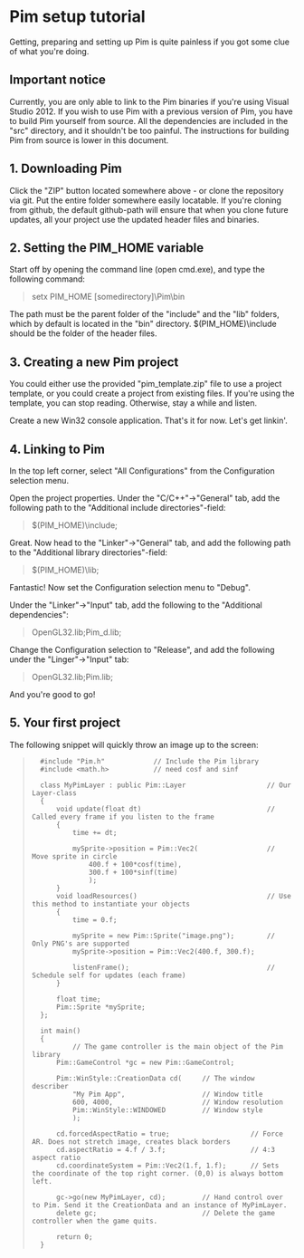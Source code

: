 Pim setup tutorial
==================

Getting, preparing and setting up Pim is quite painless if you got some clue of what you're doing.


## Important notice ##
 
Currently, you are only able to link to the Pim binaries if you're using Visual
Studio 2012. If you wish to use Pim with a previous version of Pim, you have to
build Pim yourself from source. All the dependencies are included in the "src"
directory, and it shouldn't be too painful. The instructions for building Pim
from source is lower in this document.


## 1. Downloading Pim ##

Click the "ZIP" button located somewhere above - or clone the repository via git. 
Put the entire folder somewhere easily locatable. If you're cloning from github, 
the default github-path will ensure that when you clone future updates, all your
project use the updated header files and binaries.


## 2. Setting the PIM_HOME variable ##

Start off by opening the command line (open cmd.exe), and type the following command:
>setx PIM_HOME  [somedirectory]\Pim\bin

The path must be the parent folder of the "include" and the "lib" folders, which by default
is located in the "bin" directory. $(PIM_HOME)\include should be the folder of the header files.


## 3. Creating a new Pim project ##

You could either use the provided "pim_template.zip" file to use a project template, or you
could create a project from existing files. If you're using the template, you can stop reading.
Otherwise, stay a while and listen.

Create a new Win32 console application. That's it for now. Let's get linkin'.


## 4. Linking to Pim ##

In the top left corner, select "All Configurations" from the Configuration selection menu.

Open the project properties. Under the "C/C++"->"General" tab, add the following path
to the "Additional include directories"-field:

>$(PIM_HOME)\include;

Great. Now head to the "Linker"->"General" tab, and add the following path to the
"Additional library directories"-field:

>$(PIM_HOME)\lib;

Fantastic! Now set the Configuration selection menu to "Debug". 

Under the "Linker"->"Input" tab, add the following to the "Additional
dependencies":

>OpenGL32.lib;Pim_d.lib;

Change the Configuration selection to "Release", and add the following under the 
"Linger"->"Input" tab:

>OpenGL32.lib;Pim.lib;

And you're good to go!


## 5. Your first project ##

The following snippet will quickly throw an image up to the screen:

>		#include "Pim.h"			// Include the Pim library  
>		#include <math.h>			// need cosf and sinf
>
>		class MyPimLayer : public Pim::Layer 					// Our Layer-class
>		{
>			void update(float dt)								// Called every frame if you listen to the frame
>			{
>				time += dt;
>
>				mySprite->position = Pim::Vec2( 				// Move sprite in circle
>					400.f + 100*cosf(time),
>					300.f + 100*sinf(time)
>					);
>			}
>			void loadResources()								// Use this method to instantiate your objects
>			{
>				time = 0.f;
>		
>				mySprite = new Pim::Sprite("image.png");		// Only PNG's are supported
>				mySprite->position = Pim::Vec2(400.f, 300.f);
>		
>				listenFrame();									// Schedule self for updates (each frame)
>			}
>		
>			float time;
>			Pim::Sprite *mySprite;
>		};
>		
>		int main()
>		{
>				// The game controller is the main object of the Pim library
>			Pim::GameControl *gc = new Pim::GameControl;	
>				
>			Pim::WinStyle::CreationData cd(		// The window describer
>				"My Pim App", 					// Window title
>				600, 4000, 						// Window resolution
>				Pim::WinStyle::WINDOWED 		// Window style
>				);
>		
>			cd.forcedAspectRatio = true;					// Force AR. Does not stretch image, creates black borders
>			cd.aspectRatio = 4.f / 3.f;						// 4:3 aspect ratio
>			cd.coordinateSystem = Pim::Vec2(1.f, 1.f);		// Sets the coordinate of the top right corner. (0,0) is always bottom left.
>		
>			gc->go(new MyPimLayer, cd);			// Hand control over to Pim. Send it the CreationData and an instance of MyPimLayer.
>			delete gc;							// Delete the game controller when the game quits.
>		
>			return 0;
>		}